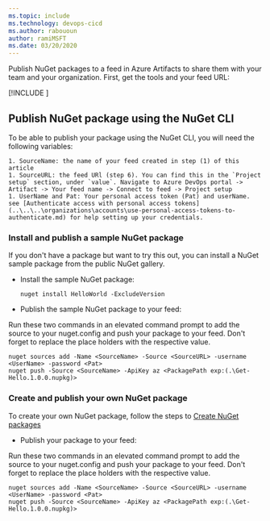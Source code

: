 ```yaml
---
ms.topic: include
ms.technology: devops-cicd
ms.author: rabououn
author: ramiMSFT
ms.date: 03/20/2020
---
```


Publish NuGet packages to a feed in Azure Artifacts to share them with your team and your organization.
First, get the tools and your feed URL:

[!INCLUDE [](nuget-publish-endpoint.md)]

## Publish NuGet package using the NuGet CLI

To be able to publish your package using the NuGet CLI, you will need the following variables:

    1. SourceName: the name of your feed created in step (1) of this article
    1. SourceURL: the feed URl (step 6). You can find this in the `Project setup` section, under `value`. Navigate to Azure DevOps portal -> Artifact -> Your feed name -> Connect to feed -> Project setup
    1. UserName and Pat: Your personal access token (Pat) and userName. see [Authenticate access with personal access tokens](..\..\..\organizations\accounts\use-personal-access-tokens-to-authenticate.md) for help setting up your credentials.

### Install and publish a sample NuGet package  

If you don't have a package but want to try this out, you can install a NuGet sample package from the public NuGet gallery.

* Install the sample NuGet package:

  ```Command
  nuget install HelloWorld -ExcludeVersion
  ```

* Publish the sample NuGet package to your feed:

Run these two commands in an elevated command prompt to add the source to your nuget.config and push your package to your feed. Don't forget to replace the place holders with the respective value.

  ```Command
 nuget sources add -Name <SourceName> -Source <SourceURL> -username <UserName> -password <Pat>
 nuget push -Source <SourceName> -ApiKey az <PackagePath exp:(.\Get-Hello.1.0.0.nupkg)>
  ```

### Create and publish your own NuGet package

To create your own NuGet package, follow the steps to [Create NuGet packages](https://docs.microsoft.com/nuget/create-packages/creating-a-package)

* Publish your package to your feed:

Run these two commands in an elevated command prompt to add the source to your nuget.config and push your package to your feed. Don't forget to replace the place holders with the respective value.

  ```Command
 nuget sources add -Name <SourceName> -Source <SourceURL> -username <UserName> -password <Pat>
 nuget push -Source <SourceName> -ApiKey az <PackagePath exp:(.\Get-Hello.1.0.0.nupkg)>
